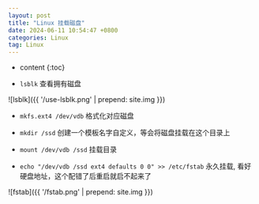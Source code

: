 ```yaml
---
layout: post
title: "Linux 挂载磁盘"
date: 2024-06-11 10:54:47 +0800
categories: Linux
tag: Linux
---
```


* content
{:toc}

* `lsblk` 查看拥有磁盘  

![lsblk]({{ '/use-lsblk.png' | prepend: site.img  }})

* `mkfs.ext4 /dev/vdb` 格式化对应磁盘  

* `mkdir /ssd` 创建一个模板名字自定义，等会将磁盘挂载在这个目录上  

* `mount /dev/vdb /ssd` 挂载目录  

* `echo "/dev/vdb /ssd ext4 defaults 0 0" >> /etc/fstab` 永久挂载, 看好硬盘地址，这个配错了后重启就启不起来了

![fstab]({{ '/fstab.png' | prepend: site.img  }})
